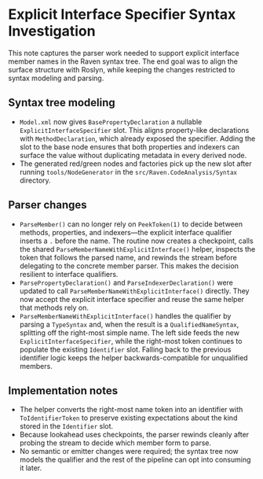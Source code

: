 # Explicit Interface Specifier Syntax Investigation

This note captures the parser work needed to support explicit interface member
names in the Raven syntax tree. The end goal was to align the surface structure
with Roslyn, while keeping the changes restricted to syntax modeling and
parsing.

## Syntax tree modeling

* `Model.xml` now gives `BasePropertyDeclaration` a nullable
  `ExplicitInterfaceSpecifier` slot. This aligns property-like declarations with
  `MethodDeclaration`, which already exposed the specifier. Adding the slot to
  the base node ensures that both properties and indexers can surface the value
  without duplicating metadata in every derived node.
* The generated red/green nodes and factories pick up the new slot after running
  `tools/NodeGenerator` in the `src/Raven.CodeAnalysis/Syntax` directory.

## Parser changes

* `ParseMember()` can no longer rely on `PeekToken(1)` to decide between
  methods, properties, and indexers—the explicit interface qualifier inserts a
  `.` before the name. The routine now creates a checkpoint, calls the shared
  `ParseMemberNameWithExplicitInterface()` helper, inspects the token that
  follows the parsed name, and rewinds the stream before delegating to the
  concrete member parser. This makes the decision resilient to interface
  qualifiers.
* `ParsePropertyDeclaration()` and `ParseIndexerDeclaration()` were updated to
  call `ParseMemberNameWithExplicitInterface()` directly. They now accept the
  explicit interface specifier and reuse the same helper that methods rely on.
* `ParseMemberNameWithExplicitInterface()` handles the qualifier by parsing a
  `TypeSyntax` and, when the result is a `QualifiedNameSyntax`, splitting off
  the right-most simple name. The left side feeds the new
  `ExplicitInterfaceSpecifier`, while the right-most token continues to populate
  the existing `Identifier` slot. Falling back to the previous identifier logic
  keeps the helper backwards-compatible for unqualified members.

## Implementation notes

* The helper converts the right-most name token into an identifier with
  `ToIdentifierToken` to preserve existing expectations about the kind stored in
  the `Identifier` slot.
* Because lookahead uses checkpoints, the parser rewinds cleanly after probing
  the stream to decide which member form to parse.
* No semantic or emitter changes were required; the syntax tree now models the
  qualifier and the rest of the pipeline can opt into consuming it later.
